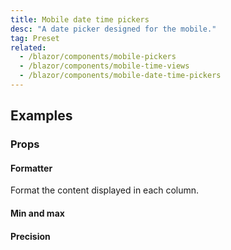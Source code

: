 ```yaml
---
title: Mobile date time pickers
desc: "A date picker designed for the mobile."
tag: Preset
related:
  - /blazor/components/mobile-pickers
  - /blazor/components/mobile-time-views
  - /blazor/components/mobile-date-time-pickers
---
```


## Examples

### Props

#### Formatter

Format the content displayed in each column.

<masa-example file="Examples.components.mobile_date_time_pickers.Formatter"></masa-example>

#### Min and max

<masa-example file="Examples.components.mobile_date_time_pickers.MinMax"></masa-example>

#### Precision

<masa-example file="Examples.components.mobile_date_time_pickers.Precision"></masa-example>
